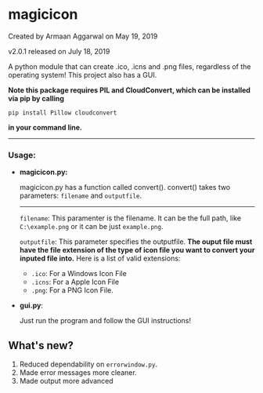 # magicicon
Created by Armaan Aggarwal on May 19, 2019

v2.0.1 released on July 18, 2019


A python module that can create .ico, .icns and .png files, regardless of the operating system! This project also has a GUI.

**Note this package requires PIL and CloudConvert, which can be installed via pip by calling**

`pip install Pillow cloudconvert`

**in your command line.**

****

### Usage:
* **magicicon.py:**

	magicicon.py has a function called convert().
	convert() takes two parameters: `filename` and `outputfile`.

	****


	`filename`: This paramenter is the filename. It can be the full path, like `C:\example.png` or it can be just `example.png`.


	`outputfile`: This parameter specifies the outputfile. **The ouput file must have the file extension of the type of icon file                         you want to convert your inputed file into.** Here is a list of valid extensions:

	* `.ico`: For a Windows Icon File
	* `.icns`: For a Apple Icon File
	* `.png`: For a PNG Icon File.




* **gui.py**:

	Just run the program and follow the GUI instructions!

## What's new?

1. Reduced dependability on `errorwindow.py`.
2. Made error messages more cleaner.
3. Made output more advanced

